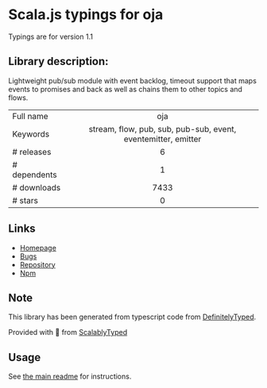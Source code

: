 
# Scala.js typings for oja

Typings are for version 1.1

## Library description:
Lightweight pub/sub module with event backlog, timeout support that maps events to promises and back as well as chains them to other topics and flows.

|                    |                 |
| ------------------ | :-------------: |
| Full name          | oja |
| Keywords           | stream, flow, pub, sub, pub-sub, event, eventemitter, emitter |
| # releases         | 6 |
| # dependents       | 1 |
| # downloads        | 7433 |
| # stars            | 0 |

## Links
- [Homepage](https://github.com/dimichgh/oja#readme)
- [Bugs](https://github.com/dimichgh/oja/issues)
- [Repository](https://github.com/dimichgh/oja)
- [Npm](https://www.npmjs.com/package/oja)
    


## Note
This library has been generated from typescript code from [DefinitelyTyped](https://definitelytyped.org).

Provided with :purple_heart: from [ScalablyTyped](https://github.com/oyvindberg/ScalablyTyped)

## Usage
See [the main readme](../../readme.md) for instructions.


